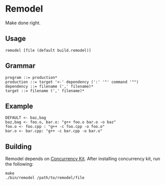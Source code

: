 # Remodel

Make done right.

## Usage

    remodel [file (default build.remodel)]

## Grammar

    program ::= production*
    production ::= target '<-' dependency (':' '"' command '"")
    dependency ::= filename (',' filename)*
    target ::= filename (',' filename)*

## Example

    DEFAULT <- baz,bag
    baz,bag <- foo.o, bar.o: "g++ foo.o bar.o -o baz"
    foo.o <- foo.cpp : "g++ -c foo.cpp -o foo.o"
    bar.o <- bar.cpp: "g++ -c bar.cpp -o bar.o"

## Building

Remodel depends on [Concurrency Kit](http://concurrencykit.org/). After installing concurrency kit, run the following:

    make
    ./bin/remodel /path/to/remodel/file
